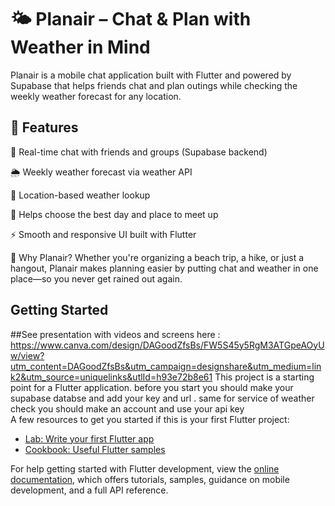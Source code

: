 <h1>🌤️ Planair – Chat & Plan with Weather in Mind</h1>
Planair is a mobile chat application built with Flutter and powered by Supabase that helps friends chat and plan outings while checking the weekly weather forecast for any location.

<h2>🧩 Features</h2>
💬 Real-time chat with friends and groups (Supabase backend)

🌦️ Weekly weather forecast via weather API

📍 Location-based weather lookup

📅 Helps choose the best day and place to meet up

⚡ Smooth and responsive UI built with Flutter

🚀 Why Planair?
Whether you're organizing a beach trip, a hike, or just a hangout, Planair makes planning easier by putting chat and weather in one place—so you never get rained out again.
## Getting Started
##See presentation with videos and screens here :
https://www.canva.com/design/DAGoodZfsBs/FW5S45y5RgM3ATGpeAOyUw/view?utm_content=DAGoodZfsBs&utm_campaign=designshare&utm_medium=link2&utm_source=uniquelinks&utlId=h93e72b8e61
This project is a starting point for a Flutter application.
before you start you should make your supabase databse and add your key and url . same for service of weather check you should make an account and use your api key
<br>A few resources to get you started if this is your first Flutter project:

- [Lab: Write your first Flutter app](https://docs.flutter.dev/get-started/codelab)
- [Cookbook: Useful Flutter samples](https://docs.flutter.dev/cookbook)

For help getting started with Flutter development, view the
[online documentation](https://docs.flutter.dev/), which offers tutorials,
samples, guidance on mobile development, and a full API reference.
